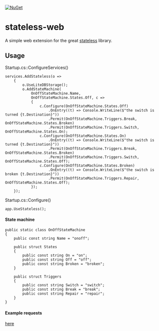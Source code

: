 [![NuGet](https://img.shields.io/nuget/v/Stateless.Web.svg)](https://www.nuget.org/packages/Stateless.Web/)

# stateless-web
A simple web extension for the great [stateless](https://github.com/dotnet-state-machine/stateless) library.

## Usage

Startup.cs::ConfigureServices()
```
services.AddStateless(o =>
    {
        o.UseLiteDBStorage();
        o.AddStateMachine(
            OnOffStateMachine.Name,
            OnOffStateMachine.States.Off, c =>
            {
                c.Configure(OnOffStateMachine.States.Off)
                    .OnEntry((t) => Console.WriteLine($"the switch is turned {t.Destination}"))
                    .Permit(OnOffStateMachine.Triggers.Break, OnOffStateMachine.States.Broken)
                    .Permit(OnOffStateMachine.Triggers.Switch, OnOffStateMachine.States.On);
                c.Configure(OnOffStateMachine.States.On)
                    .OnEntry((t) => Console.WriteLine($"the switch is turned {t.Destination}"))
                    .Permit(OnOffStateMachine.Triggers.Break, OnOffStateMachine.States.Broken)
                    .Permit(OnOffStateMachine.Triggers.Switch, OnOffStateMachine.States.Off);
                c.Configure(OnOffStateMachine.States.Broken)
                    .OnEntry((t) => Console.WriteLine($"the switch is broken {t.Destination}"))
                    .Permit(OnOffStateMachine.Triggers.Repair, OnOffStateMachine.States.Off);
            });
    });
```

Startup.cs::Configure()
```
app.UseStateless();
```

#### State machine
```
public static class OnOffStateMachine
{
    public const string Name = "onoff";

    public struct States
    {
        public const string On = "on";
        public const string Off = "off";
        public const string Broken = "broken";
    }

    public struct Triggers
    {
        public const string Switch = "switch";
        public const string Break = "break";
        public const string Repair = "repair";
    }
}
```

#### Example requests
[here](REST.http)